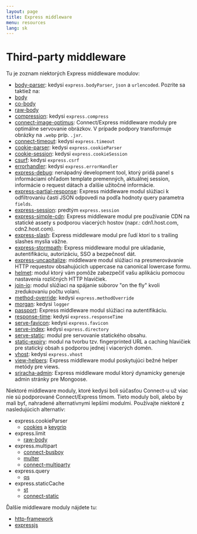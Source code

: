 ```yaml
---
layout: page
title: Express middleware
menu: resources
lang: sk
---
```


<!---
 Copyright (c) 2016 StrongLoop, IBM, and Express Contributors
 License: MIT
-->

# Third-party middleware

Tu je zoznam niektorých Express middleware modulov:

- [body-parser](https://github.com/expressjs/body-parser): kedysi `express.bodyParser`, `json` a `urlencoded`.
  Pozrite sa taktiež na:
- [body](https://github.com/raynos/body)
- [co-body](https://github.com/visionmedia/co-body)
- [raw-body](https://github.com/stream-utils/raw-body)
- [compression](https://github.com/expressjs/compression): kedysi `express.compress`
- [connect-image-optimus](https://github.com/msemenistyi/connect-image-optimus): Connect/Express middleware moduly pre optimálne servovanie obrázkov. V prípade podpory transformuje obrázky na `.webp` príp. `.jxr`.
- [connect-timeout](https://github.com/expressjs/timeout): kedysi `express.timeout`
- [cookie-parser](https://github.com/expressjs/cookie-parser): kedysi `express.cookieParser`
- [cookie-session](https://github.com/expressjs/cookie-session): kedysi `express.cookieSession`
- [csurf](https://github.com/expressjs/csurf): kedysi `express.csrf`
- [errorhandler](https://github.com/expressjs/errorhandler): kedysi `express.errorHandler`
- [express-debug](https://github.com/devoidfury/express-debug): nenápadný development tool, ktorý pridá panel s informáciami ohľadom template premenných, aktuálnej session, informácie o request dátach a ďalšie užitočné informácie.
- [express-partial-response](https://github.com/nemtsov/express-partial-response): Express middleware modul slúžiaci k odfiltrovaniu častí JSON odpovedi na podľa hodnoty query parametra `fields`.
- [express-session](https://github.com/expressjs/session): predtým `express.session`
- [express-simple-cdn](https://github.com/jamiesteven/express-simple-cdn): Express middleware modul pre používanie CDN na statické assety s podporou viacerých hostov (napr.: cdn1.host.com, cdn2.host.com).
- [express-slash](https://github.com/ericf/express-slash): Express middleware modul pre ľudí ktorí to s trailing slashes myslia vážne.
- [express-stormpath](https://github.com/stormpath/stormpath-express): Express middleware modul pre ukladanie, autentifikáciu, autorizáciu, SSO a bezpečnosť dát.
- [express-uncapitalize](https://github.com/jamiesteven/express-uncapitalize): middleware modul slúžiaci na presmerovávanie HTTP requestov obsahujúcich uppercase na canonical lowercase formu.
- [helmet](https://github.com/helmetjs/helmet): modul ktorý vám pomôže zabezpečiť vašu aplikáciu pomocou nastavenia rozličných HTTP hlavičiek.
- [join-io](https://github.com/coderaiser/join-io "join-io"): modul slúžiaci na spájanie súborov "on the fly" kvoli zredukovaniu počtu volaní.
- [method-override](https://github.com/expressjs/method-override): kedysi `express.methodOverride`
- [morgan](https://github.com/expressjs/morgan): kedysi `logger`
- [passport](https://github.com/jaredhanson/passport): Express middleware modul slúžiaci na autentifikáciu.
- [response-time](https://github.com/expressjs/response-time): kedysi `express.responseTime`
- [serve-favicon](https://github.com/expressjs/serve-favicon): kedysi `express.favicon`
- [serve-index](https://github.com/expressjs/serve-index): kedysi `express.directory`
- [serve-static](https://github.com/expressjs/serve-static): modul pre servovanie statického obsahu.
- [static-expiry](https://github.com/paulwalker/connect-static-expiry): modul na tvorbu tzv. fingerprinted URL a caching hlavičiek pre statický obsah s podporou jednej i viacerých domén.
- [vhost](https://github.com/expressjs/vhost): kedysi `express.vhost`
- [view-helpers](https://github.com/madhums/node-view-helpers): Express middleware modul poskytujúci bežné helper metódy pre views.
- [sriracha-admin](https://github.com/hdngr/siracha): Express middleware modul ktorý dynamicky generuje admin stránky pre Mongoose.

Niektoré middleware moduly, ktoré kedysi boli súčasťou Connect-u už viac nie sú podporované Connect/Express tímom. Tieto moduly boli, alebo by mali byť, nahradené alternatívnymi lepšími modulmi. Používajte niektoré z nasledujúcich alternatív:

- express.cookieParser
  - [cookies](https://github.com/jed/cookies) a [keygrip](https://github.com/jed/keygrip)
- express.limit
  - [raw-body](https://github.com/stream-utils/raw-body)
- express.multipart
  - [connect-busboy](https://github.com/mscdex/connect-busboy)
  - [multer](https://github.com/expressjs/multer)
  - [connect-multiparty](https://github.com/superjoe30/connect-multiparty)
- express.query
  - [qs](https://github.com/visionmedia/node-querystring)
- express.staticCache
  - [st](https://github.com/isaacs/st)
  - [connect-static](https://github.com/andrewrk/connect-static)

Ďalšie middleware moduly nájdete tu:

- [http-framework](https://github.com/Raynos/http-framework/wiki/Modules)
- [expressjs](https://github.com/expressjs)
